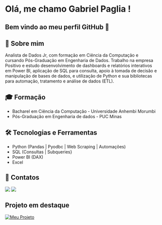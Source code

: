 # Olá, me chamo Gabriel Paglia ! 
## Bem vindo ao meu perfil GitHub 👋

## 🚀 Sobre mim
Analista de Dados Jr, com formação em Ciência da Computação e cursando Pós-Graduação em Engenharia de Dados. Trabalho na empresa Positivo e estudo desenvolvimento de dashboards e relatórios interativos em Power BI, aplicação de SQL para consulta, apoio à tomada de decisão e manipulação de bases de dados, e utilização de Python e sua bibliotecas para automação, tratamento e análise de dados (ETL).
  
## 🎓 Formação
- Bacharel em Ciência da Computação - Universidade Anhembi Morumbi
- Pós-Graduação em Engenharia de dados - PUC Minas

## 🛠 Tecnologias e Ferramentas
- Python (Pandas | Pyodbc | Web Scraping | Automações)
- SQL (Consultas | Subqueries}
- Power BI (DAX) 
- Excel

## 📩 Contatos
<div>
<a href = "ga.paglia22@hotmail.com"><img loading="lazy" src="https://img.shields.io/badge/Microsoft_Outlook-0078D4?style=for-the-badge&logo=microsoft-outlook&logoColor=white" target="_blank"></a>
<a href="https://www.linkedin.com/in/gabrielpaglia" target="_blank"><img loading="lazy" src="https://img.shields.io/badge/-LinkedIn-%230077B5?style=for-the-badge&logo=linkedin&logoColor=white" target="_blank"></a>   
</div>

## Projeto em destaque
[![Meu Projeto](https://img.shields.io/badge/Dashboard-Brasileirão-blue)](https://github.com/Paglieu/DashBoard_Brasileirao2025)
